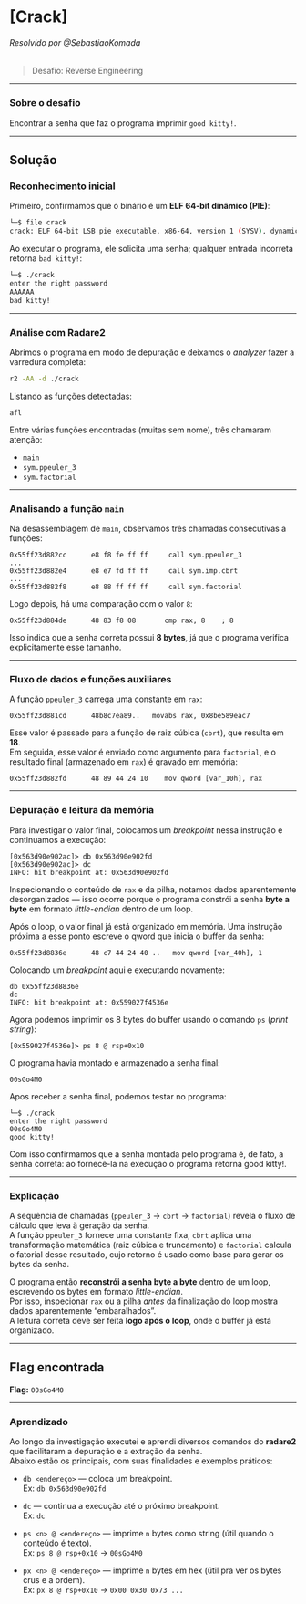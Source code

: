 # [Crack]
###### Resolvido por @SebastiaoKomada  
> Desafio: Reverse Engineering

---

### Sobre o desafio  
Encontrar a senha que faz o programa imprimir `good kitty!`.

---

## Solução

### Reconhecimento inicial  
Primeiro, confirmamos que o binário é um **ELF 64-bit dinâmico (PIE)**:

```bash
└─$ file crack
crack: ELF 64-bit LSB pie executable, x86-64, version 1 (SYSV), dynamically linked, interpreter /lib64/ld-linux-x86-64.so.2, BuildID[sha1]=8c584d707909182cb49dab6ebe51cca2217ab1ed, for GNU/Linux 3.2.0, not stripped
```

Ao executar o programa, ele solicita uma senha; qualquer entrada incorreta retorna `bad kitty!`:

```bash
└─$ ./crack
enter the right password
AAAAAA
bad kitty!
```

---

### Análise com Radare2  
Abrimos o programa em modo de depuração e deixamos o *analyzer* fazer a varredura completa:

```bash
r2 -AA -d ./crack
```

Listando as funções detectadas:

```r2
afl
```

Entre várias funções encontradas (muitas sem nome), três chamaram atenção:
- `main`
- `sym.ppeuler_3`
- `sym.factorial`

---

### Analisando a função `main`  
Na desassemblagem de `main`, observamos três chamadas consecutivas a funções:

```
0x55ff23d882cc      e8 f8 fe ff ff     call sym.ppeuler_3
...
0x55ff23d882e4      e8 e7 fd ff ff     call sym.imp.cbrt
...
0x55ff23d882f8      e8 88 ff ff ff     call sym.factorial
```

Logo depois, há uma comparação com o valor `8`:

```
0x55ff23d884de      48 83 f8 08       cmp rax, 8    ; 8
```

Isso indica que a senha correta possui **8 bytes**, já que o programa verifica explicitamente esse tamanho.

---

### Fluxo de dados e funções auxiliares  
A função `ppeuler_3` carrega uma constante em `rax`:

```
0x55ff23d881cd      48b8c7ea89..   movabs rax, 0x8be589eac7
```

Esse valor é passado para a função de raiz cúbica (`cbrt`), que resulta em **18**.  
Em seguida, esse valor é enviado como argumento para `factorial`, e o resultado final (armazenado em `rax`) é gravado em memória:

```
0x55ff23d882fd      48 89 44 24 10    mov qword [var_10h], rax
```

---

### Depuração e leitura da memória  
Para investigar o valor final, colocamos um *breakpoint* nessa instrução e continuamos a execução:

```
[0x563d90e902ac]> db 0x563d90e902fd
[0x563d90e902ac]> dc
INFO: hit breakpoint at: 0x563d90e902fd
```

Inspecionando o conteúdo de `rax` e da pilha, notamos dados aparentemente desorganizados — isso ocorre porque o programa constrói a senha **byte a byte** em formato *little-endian* dentro de um loop.

Após o loop, o valor final já está organizado em memória. Uma instrução próxima a esse ponto escreve o qword que inicia o buffer da senha:

```
0x55ff23d8836e      48 c7 44 24 40 ..   mov qword [var_40h], 1
```

Colocando um *breakpoint* aqui e executando novamente:

```
db 0x55ff23d8836e
dc
INFO: hit breakpoint at: 0x559027f4536e
```

Agora podemos imprimir os 8 bytes do buffer usando o comando `ps` (*print string*):

```
[0x559027f4536e]> ps 8 @ rsp+0x10
```

O programa havia montado e armazenado a senha final:

```
00sGo4M0
```

Apos receber a senha final, podemos testar no programa:

```
└─$ ./crack
enter the right password
00sGo4M0
good kitty!
```
Com isso confirmamos que a senha montada pelo programa é, de fato, a senha correta: ao fornecê-la na execução o programa retorna good kitty!.

---

### Explicação 
A sequência de chamadas (`ppeuler_3` → `cbrt` → `factorial`) revela o fluxo de cálculo que leva à geração da senha.  
A função `ppeuler_3` fornece uma constante fixa, `cbrt` aplica uma transformação matemática (raiz cúbica e truncamento) e `factorial` calcula o fatorial desse resultado, cujo retorno é usado como base para gerar os bytes da senha.

O programa então **reconstrói a senha byte a byte** dentro de um loop, escrevendo os bytes em formato *little-endian*.  
Por isso, inspecionar `rax` ou a pilha *antes* da finalização do loop mostra dados aparentemente “embaralhados”.  
A leitura correta deve ser feita **logo após o loop**, onde o buffer já está organizado. 

---

## Flag encontrada  
**Flag:** `00sGo4M0`

---

### Aprendizado
Ao longo da investigação executei e aprendi diversos comandos do **radare2** que facilitaram a depuração e a extração da senha.  
Abaixo estão os principais, com suas finalidades e exemplos práticos:

- `db <endereço>` — coloca um breakpoint.  
  Ex: `db 0x563d90e902fd`

- `dc` — continua a execução até o próximo breakpoint.  
  Ex: `dc`

- `ps <n> @ <endereço>` — imprime `n` bytes como string (útil quando o conteúdo é texto).  
  Ex: `ps 8 @ rsp+0x10` → `00sGo4M0`

- `px <n> @ <endereço>` — imprime `n` bytes em hex (útil pra ver os bytes crus e a ordem).  
  Ex: `px 8 @ rsp+0x10` → `0x00 0x30 0x73 ...`

